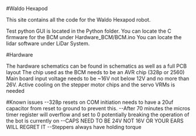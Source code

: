 #Waldo Hexapod

This site contains all the code for the Waldo Hexapod robot.

Test python GUI is located in the Python folder.
You can locate the C firmware for the BCM under Hardware_BCM/BCM.ino
You can locate the lidar software under LiDar System.

#Hardware

The hardware schematics can be found in schematics as well as a full PCB layout
The chip used as the BCM needs to be an AVR chip (328p or 2560)
Main board input voltage needs to be ~16V not below 12V and no more than 26V.
Active cooling on the stepper motor chips and the servo VRMs is needed

#Known issues
--328p resets on COM initiation needs to have a 20uf capacitor from reset to ground to prevent this.
--After 70 minutes the micros timer register will overflow and set to 0 potentially breaking the operation of the bot
is currently on
--CAPS NEED TO BE 24V NOT 16V OR YOUR EARS WILL REGRET IT
--Steppers always have holding torque
